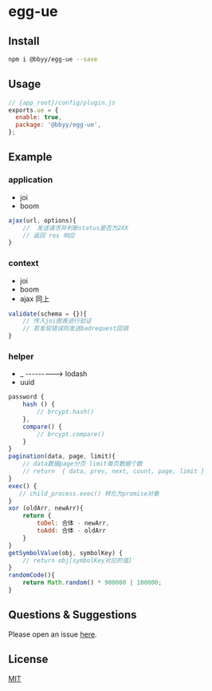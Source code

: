 # egg-ue

## Install

```bash
npm i @bbyy/egg-ue --save
```

## Usage

```js
// {app_root}/config/plugin.js
exports.ue = {
  enable: true,
  package: '@bbyy/egg-ue',
};
```

## Example

### application
* joi 
* boom
```js
ajax(url, options){
    //  发送请求并判断status是否为2XX 
    // 返回 res 响应
}
```

### context
* joi
* boom
* ajax 同上
```js
validate(schema = {}){
    // 传入joi图表进行验证
    // 若发现错误则发送badrequest回调
}
```

### helper
* _ ---------> lodash
* uuid
```js
password {
    hash () {
        // brcypt.hash()
    },
    compare() {
        // brcypt.compare()
    }
}
pagination(data, page, limit){
    // data数据page分页 limit每页数据个数
    // return  { data, prev, next, count, page, limit }
}
exec() {
   // child_process.exec() 转化为promise对象
}
xor (oldArr, newArr){
    return {
        toDel: 合体 - newArr,
        toAdd: 合体 - oldArr
    }
}
getSymbolValue(obj, symbolKey) {
    // return obj[symbolKey对应的值]
}
randomCode(){
    return Math.random() * 900000 | 100000;
}
```

<!-- example here -->

## Questions & Suggestions

Please open an issue [here](https://github.com/bbyy-me/egg-ue/issues).

## License

[MIT](LICENSE)
